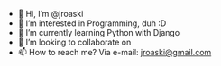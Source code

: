 - 👋 Hi, I’m @jroaski
- 👀 I’m interested in Programming, duh :D
- 🌱 I’m currently learning Python with Django
- 💞️ I’m looking to collaborate on 
- 📫 How to reach me? Via e-mail: jroaski@gmail.com

<!---
jroaski/jroaski is a ✨ special ✨ repository because its `README.md` (this file) appears on your GitHub profile.
You can click the Preview link to take a look at your changes.
--->
